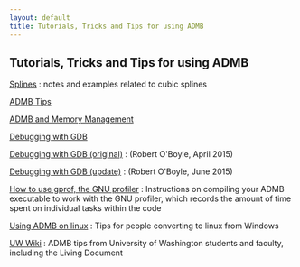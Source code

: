 ```yaml
---
layout: default
title: Tutorials, Tricks and Tips for using ADMB
---
```


Tutorials, Tricks and Tips for using ADMB
-----------------------------------------

[Splines](splines/)
: notes and examples related to cubic splines

[ADMB Tips](admb-tips.html)

[ADMB and Memory Management](memory-management.html)

[Debugging with GDB](admb-gdb.html)

[Debugging with GDB (original)](admb-gdb-original.pdf)
: (Robert O'Boyle, April 2015)

[Debugging with GDB (update)](admb-gdb-update.docx)
: (Robert O'Boyle, June 2015)

[How to use gprof, the GNU profiler](how-to-use-gprof-gnu-profiler.html)
: Instructions on compiling your ADMB executable to work with the GNU profiler, which records the amount of time spent on individual tasks within the code

[Using ADMB on linux](using-admb-on-linux.html)
: Tips for people converting to linux from Windows

[UW Wiki](http://wiki.cbr.washington.edu/qerm/index.php/AD_Model_Builder)
: ADMB tips from University of Washington students and faculty, including the Living Document
